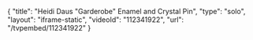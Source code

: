 {
    "title": "Heidi Daus \"Garderobe\" Enamel and Crystal Pin",
    "type": "solo",
    "layout": "iframe-static",
    "videoId": "112341922",
    "url": "\/tvpembed\/112341922"
}